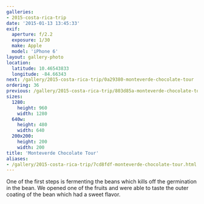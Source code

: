 ```yaml
---
galleries:
- 2015-costa-rica-trip
date: '2015-01-13 13:45:33'
exif:
  aperture: f/2.2
  exposure: 1/30
  make: Apple
  model: 'iPhone 6'
layout: gallery-photo
location:
  latitude: 10.46543833
  longitude: -84.66343
next: /gallery/2015-costa-rica-trip/0a29380-monteverde-chocolate-tour
ordering: 36
previous: /gallery/2015-costa-rica-trip/803d85a-monteverde-chocolate-tour
sizes:
  1280:
    height: 960
    width: 1280
  640w:
    height: 480
    width: 640
  200x200:
    height: 200
    width: 200
title: 'Monteverde Chocolate Tour'
aliases:
- /gallery/2015-costa-rica-trip/7cd8fdf-monteverde-chocolate-tour.html
---
```


One of the first steps is fermenting the beans which kills off the germination in the bean. We opened one of the fruits and were able to taste the outer coating of the bean which had a sweet flavor.

